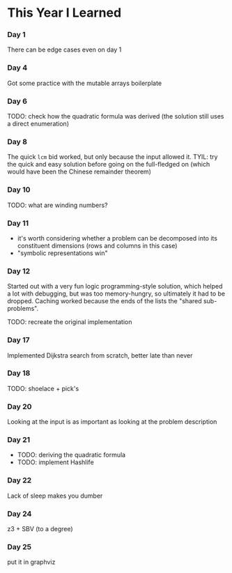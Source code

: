 # This Year I Learned

### Day 1
There can be edge cases even on day 1

### Day 4
Got some practice with the mutable arrays boilerplate

### Day 6
TODO: check how the quadratic formula was derived (the solution still
uses a direct enumeration)

### Day 8
The quick `lcm` bid worked, but only because the input allowed it. TYIL:
try the quick and easy solution before going on the full-fledged on (which
would have been the Chinese remainder theorem)

### Day 10
TODO: what are winding numbers?

### Day 11
- it's worth considering whether a problem can be decomposed into its constituent
  dimensions (rows and columns in this case)
- "symbolic representations win"

### Day 12
Started out with a very fun logic programming-style solution, which helped a lot with
debugging, but was too memory-hungry, so ultimately it had to be dropped. Caching worked
because the ends of the lists the "shared sub-problems".  

TODO: recreate the original implementation

### Day 17
Implemented Dijkstra search from scratch, better late than never

### Day 18
TODO: shoelace + pick's

### Day 20
Looking at the input is as important as looking at the problem description

### Day 21
- TODO: deriving the quadratic formula
- TODO: implement Hashlife

### Day 22
Lack of sleep makes you dumber

### Day 24
z3 + SBV (to a degree)

### Day 25
put it in graphviz
